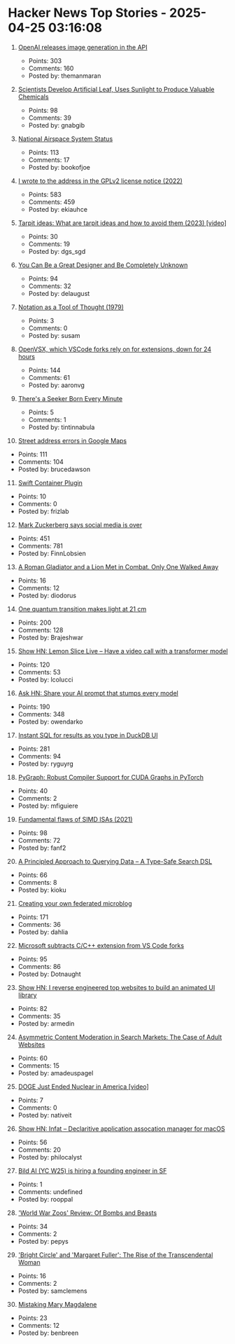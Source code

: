 # Hacker News Top Stories - 2025-04-25 03:16:08

1. [OpenAI releases image generation in the API](https://openai.com/index/image-generation-api/)
   - Points: 303
   - Comments: 160
   - Posted by: themanmaran

2. [Scientists Develop Artificial Leaf, Uses Sunlight to Produce Valuable Chemicals](https://newscenter.lbl.gov/2025/04/24/scientists-develop-artificial-leaf-that-uses-sunlight-to-produce-valuable-chemicals/)
   - Points: 98
   - Comments: 39
   - Posted by: gnabgib

3. [National Airspace System Status](https://nasstatus.faa.gov/)
   - Points: 113
   - Comments: 17
   - Posted by: bookofjoe

4. [I wrote to the address in the GPLv2 license notice (2022)](https://code.mendhak.com/gpl-v2-address-letter/)
   - Points: 583
   - Comments: 459
   - Posted by: ekiauhce

5. [Tarpit ideas: What are tarpit ideas and how to avoid them (2023) [video]](https://www.ycombinator.com/library/Ij-tarpit-ideas-what-are-tarpit-ideas-how-to-avoid-them)
   - Points: 30
   - Comments: 19
   - Posted by: dgs_sgd

6. [You Can Be a Great Designer and Be Completely Unknown](https://www.chrbutler.com/you-can-be-a-great-designer-and-be-completely-unknown)
   - Points: 94
   - Comments: 32
   - Posted by: delaugust

7. [Notation as a Tool of Thought (1979)](https://www.jsoftware.com/papers/tot.htm)
   - Points: 3
   - Comments: 0
   - Posted by: susam

8. [OpenVSX, which VSCode forks rely on for extensions, down for 24 hours](https://status.open-vsx.org/)
   - Points: 144
   - Comments: 61
   - Posted by: aaronvg

9. [There's a Seeker Born Every Minute](https://lareviewofbooks.org/article/theres-a-seeker-born-every-minute/)
   - Points: 5
   - Comments: 1
   - Posted by: tintinnabula

10. [Street address errors in Google Maps](https://randomascii.wordpress.com/2025/04/24/google-maps-doesnt-know-how-street-addresses-work/)
   - Points: 111
   - Comments: 104
   - Posted by: brucedawson

11. [Swift Container Plugin](https://github.com/apple/swift-container-plugin)
   - Points: 10
   - Comments: 0
   - Posted by: frizlab

12. [Mark Zuckerberg says social media is over](https://www.newyorker.com/culture/infinite-scroll/mark-zuckerberg-says-social-media-is-over)
   - Points: 451
   - Comments: 781
   - Posted by: FinnLobsien

13. [A Roman Gladiator and a Lion Met in Combat. Only One Walked Away](https://www.nytimes.com/2025/04/23/science/lion-gladiator-romans-bones.html)
   - Points: 16
   - Comments: 12
   - Posted by: diodorus

14. [One quantum transition makes light at 21 cm](https://bigthink.com/starts-with-a-bang/21cm-magic-length/)
   - Points: 200
   - Comments: 128
   - Posted by: Brajeshwar

15. [Show HN: Lemon Slice Live – Have a video call with a transformer model](undefined)
   - Points: 120
   - Comments: 53
   - Posted by: lcolucci

16. [Ask HN: Share your AI prompt that stumps every model](undefined)
   - Points: 190
   - Comments: 348
   - Posted by: owendarko

17. [Instant SQL for results as you type in DuckDB UI](https://motherduck.com/blog/introducing-instant-sql/)
   - Points: 281
   - Comments: 94
   - Posted by: ryguyrg

18. [PyGraph: Robust Compiler Support for CUDA Graphs in PyTorch](https://arxiv.org/abs/2503.19779)
   - Points: 40
   - Comments: 2
   - Posted by: mfiguiere

19. [Fundamental flaws of SIMD ISAs (2021)](https://www.bitsnbites.eu/three-fundamental-flaws-of-simd/)
   - Points: 98
   - Comments: 72
   - Posted by: fanf2

20. [A Principled Approach to Querying Data – A Type-Safe Search DSL](https://www.claudiu-ivan.com/writing/search-dsl)
   - Points: 66
   - Comments: 8
   - Posted by: kioku

21. [Creating your own federated microblog](https://fedify.dev/tutorial/microblog)
   - Points: 171
   - Comments: 36
   - Posted by: dahlia

22. [Microsoft subtracts C/C++ extension from VS Code forks](https://www.theregister.com/2025/04/24/microsoft_vs_code_subtracts_cc_extension/)
   - Points: 95
   - Comments: 86
   - Posted by: Dotnaught

23. [Show HN: I reverse engineered top websites to build an animated UI library](https://reverseui.com)
   - Points: 82
   - Comments: 35
   - Posted by: armedin

24. [Asymmetric Content Moderation in Search Markets: The Case of Adult Websites](https://papers.ssrn.com/sol3/papers.cfm?abstract_id=5106235)
   - Points: 60
   - Comments: 15
   - Posted by: amadeuspagel

25. [DOGE Just Ended Nuclear in America [video]](https://youtu.be/payvx8pUTS4)
   - Points: 7
   - Comments: 0
   - Posted by: nativeit

26. [Show HN: Infat – Declaritive application assocation manager for macOS](https://github.com/philocalyst/infat)
   - Points: 56
   - Comments: 20
   - Posted by: philocalyst

27. [Bild AI (YC W25) is hiring a founding engineer in SF](https://www.ycombinator.com/companies/bild-ai/jobs/m2ilR5L-founding-engineer)
   - Points: 1
   - Comments: undefined
   - Posted by: rooppal

28. ['World War Zoos' Review: Of Bombs and Beasts](https://www.wsj.com/arts-culture/books/world-war-zoos-review-of-bombs-and-beasts-a037c4b6)
   - Points: 34
   - Comments: 2
   - Posted by: pepys

29. ['Bright Circle' and 'Margaret Fuller': The Rise of the Transcendental Woman](https://www.wsj.com/arts-culture/books/bright-circle-and-margaret-fuller-the-rise-of-the-transcendental-woman-1bacdb10)
   - Points: 16
   - Comments: 2
   - Posted by: samclemens

30. [Mistaking Mary Magdalene](https://www.newyorker.com/culture/the-weekend-essay/mistaking-mary-magdalene)
   - Points: 23
   - Comments: 12
   - Posted by: benbreen

